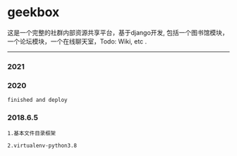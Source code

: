 # geekbox
这是一个完整的社群内部资源共享平台，基于django开发, 包括一个图书馆模块，一个论坛模块，一个在线聊天室，Todo: Wiki, etc .

---
### 2021
	

### 2020
	
	finished and deploy

### 2018.6.5

	1.基本文件目录框架

	2.virtualenv-python3.8
